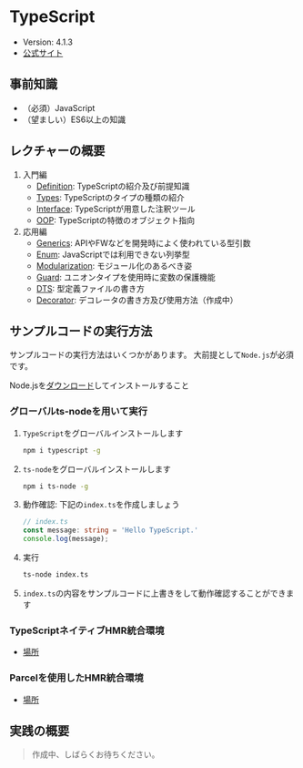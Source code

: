 # TypeScript

- Version: 4.1.3
- [公式サイト](https://www.typescriptlang.org/)

## 事前知識

- （必須）JavaScript
- （望ましい）ES6以上の知識

## レクチャーの概要

1. 入門編
   - [Definition](./01.Definitaion/README.md): TypeScriptの紹介及び前提知識
   - [Types](./02.Types/README.md): TypeScriptのタイプの種類の紹介
   - [Interface](./03.Interface/README.md): TypeScriptが用意した注釈ツール
   - [OOP](./04.OOP/README.md): TypeScriptの特徴のオブジェクト指向
2. 応用編
   - [Generics](./05.Generics/README.md): APIやFWなどを開発時によく使われている型引数
   - [Enum](./06.Enum/README.md): JavaScriptでは利用できない列挙型
   - [Modularization](./07.Modularization/README.md): モジュール化のあるべき姿
   - [Guard](./08.Guard/README.md): ユニオンタイプを使用時に変数の保護機能
   - [DTS](./09.DTS/README.md): 型定義ファイルの書き方
   - [Decorator](./10.Decorator/README.md): デコレータの書き方及び使用方法（作成中）

## サンプルコードの実行方法

サンプルコードの実行方法はいくつかがあります。
大前提として`Node.js`が必須です。

Node.jsを[ダウンロード](https://nodejs.org/ja/)してインストールすること

### グローバルts-nodeを用いて実行

1. `TypeScript`をグローバルインストールします

   ```bash
   npm i typescript -g
   ```

2. `ts-node`をグローバルインストールします

   ```bash
   npm i ts-node -g
   ```

3. 動作確認: 下記の`index.ts`を作成しましょう

   ```typescript
   // index.ts
   const message: string = 'Hello TypeScript.'
   console.log(message);
   ```

4. 実行

   ```bash
   ts-node index.ts
   ```

5. `index.ts`の内容をサンプルコードに上書きをして動作確認することができます

### TypeScriptネイティブHMR統合環境

- [場所](./11.Playground/node)

### Parcelを使用したHMR統合環境

- [場所](./11.Playground/parcel)

## 実践の概要

>作成中、しばらくお待ちください。
